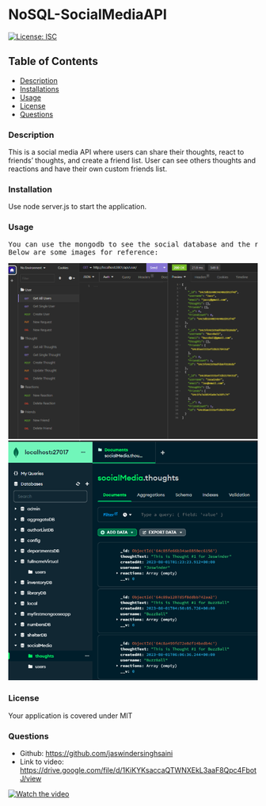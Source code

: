 # NoSQL-SocialMediaAPI
  [![License: ISC](https://img.shields.io/badge/License-MIT-blue.svg)](https://opensource.org/licenses/MIT)

## Table of Contents
  * [Description](#description)
  * [Installations](#installation)
  * [Usage](#usage)
  * [License](#license)
  * [Questions](#questions)

### Description
This is a social media API where users can share their thoughts, react to friends’ thoughts, and create a friend list.
User can see others thoughts and reactions and have their own custom friends list.


### Installation
Use node server.js to start the application.

### Usage
<pre>
You can use the mongodb to see the social database and the related information. Also can use insomnia to GET, POST, PUT, AND DELETE.
Below are some images for reference:
</pre>
<img src="assets/insomnia.png">
<img src="assets/mongodb.png">


### License
Your application is covered under MIT

### Questions
- Github: https://github.com/jaswindersinghsaini
- Link to video: https://drive.google.com/file/d/1KiKYKsaccaQTWNXEkL3aaF8Qpc4FbotJ/view

[![Watch the video](https://i.imgur.com/vKb2F1B.png)](https://drive.google.com/file/d/1KiKYKsaccaQTWNXEkL3aaF8Qpc4FbotJ/view)